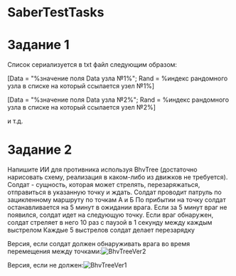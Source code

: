 # SaberTestTasks
 
# Задание 1

Список сериализуется в txt файл следующим образом:

[Data = "%значение поля Data узла №1%"; Rand = %индекс рандомного узла в списке на который ссылается узел №1%]

[Data = "%значение поля Data узла №2%"; Rand = %индекс рандомного узла в списке на который ссылается узел №2%]

и т.д.

# Задание 2

Напишите ИИ  для противника используя BhvTree (достаточно нарисовать схему, реализация в каком-либо из движков не требуется).
Солдат - сущность, которая может стрелять, перезаряжаться, отправиться в указанную точку и ждать.
Солдат проводит патруль по зацикленному маршруту по точкам А и Б
По прибытии на точку солдат останавливается на 5 минут в ожидании врага. Если за 5 минут враг не появился, солдат идет на следующую точку.
Если враг обнаружен, солдат стреляет в него 10 раз с паузой в 1 секунду между каждым выстрелом
Каждые 5 выстрелов солдат делает перезарядку

Версия, если солдат должен обнаруживать врага во время перемещения между точками:![BhvTreeVer2](https://user-images.githubusercontent.com/54494980/184197574-ab05411d-63db-4f90-bf22-6fc85ffd2e63.png)


Версия, если не должен:![BhvTreeVer1](https://user-images.githubusercontent.com/54494980/184197650-93d58551-cd31-4424-abd3-732ba764fea6.png)
